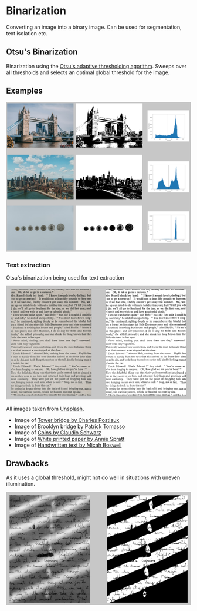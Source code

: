 # Binarization

Converting an image into a binary image. Can be used for segmentation, text isolation etc.

## Otsu's Binarization

Binarization using the [Otsu's adaptive thresholding agorithm](https://en.wikipedia.org/wiki/Otsu%27s_method). Sweeps over all thresholds and selects an optimal global threshold for the image.

## Examples

![Some example images for Otsu's binarization](./demo_images/examples.png)

### Text extraction

Otsu's binarization being used for text extraction

![text extraction example image](./demo_images/text_demo.png)

All images taken from [Unsplash](https://unsplash.com). 
+ Image of [Tower bridge by Charles Postiaux](https://unsplash.com/photos/Q6UehpkBSnQ)
+ Image of [Brooklyn bridge by Patrick Tomasso](https://unsplash.com/photos/SVVTZtTGyaU)
+ Image of [Coins by Claudio Schwarz](https://unsplash.com/photos/a_DfqkONlm8)
+ Image of [White printed paper by Annie Spratt](https://unsplash.com/photos/a_DfqkONlm8)
+ Image of [Handwritten text by Micah Boswell](https://unsplash.com/photos/00nHr1Lpq6w)

## Drawbacks

As it uses a global threshold, might not do well in situations with uneven illumination. 

![Example image where binarization failed](./demo_images/fail.png)